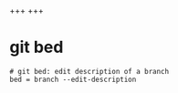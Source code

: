 +++
+++

# git bed

```gitconfig
# git bed: edit description of a branch
bed = branch --edit-description
```
